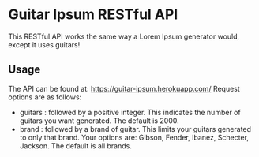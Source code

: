 # Guitar Ipsum RESTful API

This RESTful API works the same way a Lorem Ipsum generator would, except it uses guitars!

## Usage

The API can be found at: https://guitar-ipsum.herokuapp.com/
Request options are as follows:
- guitars : followed by a positive integer. This indicates the number of guitars you want generated. 
  The default is 2000.
- brand : followed by a brand of guitar. This limits your guitars generated to only that brand.
  Your options are: Gibson, Fender, Ibanez, Schecter, Jackson. The default is all brands.